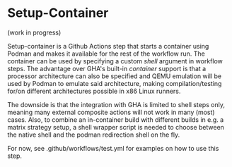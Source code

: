 # Setup-Container

(work in progress)

Setup-container is a Github Actions step that starts a container using Podman and makes it available for the rest of the workflow run.
The container can be used by specifying a custom *shell* argument in workflow steps.
The advantage over GHA's built-in *container* support is that a processor architecture can also be specified and QEMU emulation will be used by Podman to emulate said architecture, making compilation/testing for/on different architectures possible in x86 Linux runners.

The downside is that the integration with GHA is limited to shell steps only, meaning many external composite actions will not work in many (most) cases. Also, to combine an in-container build with different builds in e.g. a matrix strategy setup, a shell wrapper script is needed to choose between the native shell and the podman redirection shell on the fly.

For now, see .github/workflows/test.yml for examples on how to use this step.
